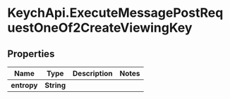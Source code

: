 # KeychApi.ExecuteMessagePostRequestOneOf2CreateViewingKey

## Properties

Name | Type | Description | Notes
------------ | ------------- | ------------- | -------------
**entropy** | **String** |  | 


